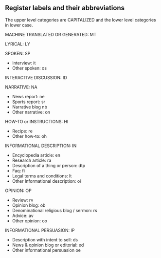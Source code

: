

## Register labels and their abbreviations

The upper level categories are CAPITALIZED and the lower level categories in lower case.

MACHINE TRANSLATED OR GENERATED: MT

LYRICAL: LY

SPOKEN: SP
* Interview: it
* Other spoken: os

INTERACTIVE DISCUSSION: ID

NARRATIVE: NA
* News report: ne 
* Sports report: sr
* Narrative blog nb
* Other narrative: on

HOW-TO or INSTRUCTIONS: HI
* Recipe: re
* Other how-to: oh

INFORMATIONAL DESCRIPTION: IN
* Encyclopedia article: en
* Research article: ra
* Description of a thing or person: dtp
* Faq: fi
* Legal terms and conditions: lt
* Other Informational description: oi

OPINION: OP 
* Review: rv
* Opinion blog: ob
* Denominational religious blog / sermon: rs
* Advice: av
* Other opinion: oo

INFORMATIONAL PERSUASION: IP
* Description with intent to sell: ds 
* News & opinion blog or editorial: ed
* Other informational persuasion oe 
